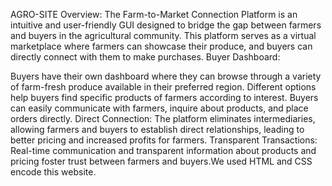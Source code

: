 AGRO-SITE
Overview:
The Farm-to-Market Connection Platform is an intuitive and user-friendly GUI designed to bridge the gap between farmers and buyers in the agricultural community. This platform serves as a virtual marketplace where farmers can showcase their produce, and buyers can directly connect with them to make purchases.
Buyer Dashboard:

Buyers have their own dashboard where they can browse through a variety of farm-fresh produce available in their preferred region.
Different options help buyers find specific products of farmers according to interest.
Buyers can easily communicate with farmers, inquire about products, and place orders directly.
Direct Connection: The platform eliminates intermediaries, allowing farmers and buyers to establish direct relationships, leading to better pricing and increased profits for farmers.
Transparent Transactions: Real-time communication and transparent information about products and pricing foster trust between farmers and buyers.We used HTML and CSS encode this website.

